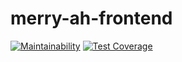 # merry-ah-frontend

[![Maintainability](https://api.codeclimate.com/v1/badges/b5fd02f2e11d98a75a5a/maintainability?branch=staging)](https://codeclimate.com/github/andela/merry-ah-frontend/maintainability?branch=staging) [![Test Coverage](https://api.codeclimate.com/v1/badges/b5fd02f2e11d98a75a5a/test_coverage?branch=staging)](https://codeclimate.com/github/andela/merry-ah-frontend/test_coverage?branch=staging)
